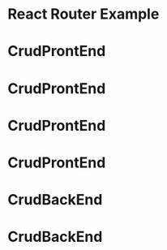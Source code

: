 # React Router Example
# CrudProntEnd
# CrudProntEnd
# CrudProntEnd
# CrudProntEnd
# CrudBackEnd
# CrudBackEnd
